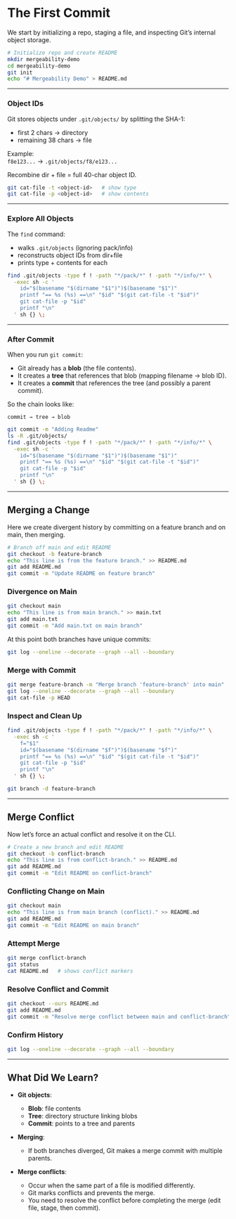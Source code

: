 # The First Commit

We start by initializing a repo, staging a file, and inspecting Git’s internal object storage.

```sh
# Initialize repo and create README
mkdir mergeability-demo
cd mergeability-demo
git init
echo "# Mergeability Demo" > README.md
```

--- 

### Object IDs

Git stores objects under `.git/objects/` by splitting the SHA-1:  
- first 2 chars → directory  
- remaining 38 chars → file  

Example:  
`f8e123...` → `.git/objects/f8/e123...`  

Recombine dir + file = full 40-char object ID.  

```sh
git cat-file -t <object-id>   # show type
git cat-file -p <object-id>   # show contents
```

---

### Explore All Objects  

The `find` command:  
- walks `.git/objects` (ignoring pack/info)  
- reconstructs object IDs from dir+file  
- prints type + contents for each  

```sh
find .git/objects -type f ! -path "*/pack/*" ! -path "*/info/*" \
  -exec sh -c '
    id="$(basename "$(dirname "$1")")$(basename "$1")"
    printf "== %s (%s) ==\n" "$id" "$(git cat-file -t "$id")"
    git cat-file -p "$id"
    printf "\n"
  ' sh {} \;
```

---

### After Commit  

When you run `git commit`:  
- Git already has a **blob** (the file contents).  
- It creates a **tree** that references that blob (mapping filename → blob ID).  
- It creates a **commit** that references the tree (and possibly a parent commit).  

So the chain looks like:  

```
commit → tree → blob
```  

```sh
git commit -m "Adding Readme"
ls -R .git/objects/
find .git/objects -type f ! -path "*/pack/*" ! -path "*/info/*" \
  -exec sh -c '
    id="$(basename "$(dirname "$1")")$(basename "$1")"
    printf "== %s (%s) ==\n" "$id" "$(git cat-file -t "$id")"
    git cat-file -p "$id"
    printf "\n"
  ' sh {} \;
```

---

## Merging a Change

Here we create divergent history by committing on a feature branch and on main, then merging.

```sh
# Branch off main and edit README
git checkout -b feature-branch
echo "This line is from the feature branch." >> README.md
git add README.md
git commit -m "Update README on feature branch"
```

### Divergence on Main

```sh
git checkout main
echo "This line is from main branch." >> main.txt
git add main.txt
git commit -m "Add main.txt on main branch"
```

At this point both branches have unique commits:

```sh
git log --oneline --decorate --graph --all --boundary
```

### Merge with Commit

```sh
git merge feature-branch -m "Merge branch 'feature-branch' into main"
git log --oneline --decorate --graph --all --boundary
git cat-file -p HEAD
```

### Inspect and Clean Up

```sh
find .git/objects -type f ! -path "*/pack/*" ! -path "*/info/*" \
  -exec sh -c '
    f="$1"
    id="$(basename "$(dirname "$f")")$(basename "$f")"
    printf "== %s (%s) ==\n" "$id" "$(git cat-file -t "$id")"
    git cat-file -p "$id"
    printf "\n"
  ' sh {} \;

git branch -d feature-branch
```

---

## Merge Conflict

Now let’s force an actual conflict and resolve it on the CLI.

```sh
# Create a new branch and edit README
git checkout -b conflict-branch
echo "This line is from conflict-branch." >> README.md
git add README.md
git commit -m "Edit README on conflict-branch"
```

### Conflicting Change on Main

```sh
git checkout main
echo "This line is from main branch (conflict)." >> README.md
git add README.md
git commit -m "Edit README on main branch"
```

### Attempt Merge

```sh
git merge conflict-branch
git status
cat README.md   # shows conflict markers
```

### Resolve Conflict and Commit

```sh
git checkout --ours README.md
git add README.md
git commit -m "Resolve merge conflict between main and conflict-branch"
```

### Confirm History

```sh
git log --oneline --decorate --graph --all --boundary
```

---

## What Did We Learn?

- **Git objects**:  
  - **Blob**: file contents  
  - **Tree**: directory structure linking blobs  
  - **Commit**: points to a tree and parents  

- **Merging**:  
  - If both branches diverged, Git makes a merge commit with multiple parents.  

- **Merge conflicts**:  
  - Occur when the same part of a file is modified differently.  
  - Git marks conflicts and prevents the merge.  
  - You need to resolve the conflict before completing the merge (edit file, stage, then commit).  